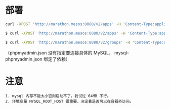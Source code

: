 # 部署

```bash
curl -XPOST 'http://marathon.mesos:8080/v2/apps' -H 'Content-Type:application/json' -d@mysql.json
```

```bash
$ curl -XPOST 'http://marathon.mesos:8080/v2/apps' -H 'Content-Type:application/json' -d@phpmyadmin.json
```

```bash
$ curl -XPOST 'http://marathon.mesos:8080/v2/groups' -H 'Content-Type:application/json' -d@mysql-phpmyadmin.json
```

（phpmyadmin.json 没有指定要连接具体的 MySQL， mysql-phpmyadmin.json 绑定了依赖）

# 注意

```
1. mysql 内存不能太小否则启动不了，我试过 64MB 不行。
2. 环境变量 MYSQL_ROOT_HOST 很重要，决定着是否可以在容器外访问。
```

